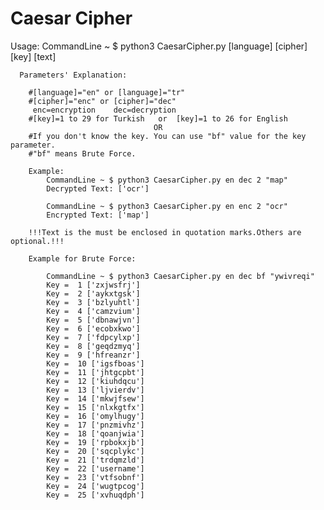 # Caesar Cipher
Usage:
      CommandLine ~ $ python3 CaesarCipher.py [language] [cipher] [key] [text]

      Parameters' Explanation:
      
        #[language]="en" or [language]="tr"
        #[cipher]="enc" or [cipher]="dec"
         enc=encryption    dec=decryption
        #[key]=1 to 29 for Turkish   or  [key]=1 to 26 for English
                                    OR
        #If you don't know the key. You can use "bf" value for the key parameter.
        #"bf" means Brute Force.
         
        Example:
            CommandLine ~ $ python3 CaesarCipher.py en dec 2 "map"
            Decrypted Text: ['ocr']
            
            CommandLine ~ $ python3 CaesarCipher.py en enc 2 "ocr"
            Encrypted Text: ['map']

        !!!Text is the must be enclosed in quotation marks.Others are optional.!!!

        Example for Brute Force:
        
            CommandLine ~ $ python3 CaesarCipher.py en dec bf "ywivreqi"
            Key =  1 ['zxjwsfrj']
            Key =  2 ['aykxtgsk']
            Key =  3 ['bzlyuhtl']
            Key =  4 ['camzvium']
            Key =  5 ['dbnawjvn']
            Key =  6 ['ecobxkwo']
            Key =  7 ['fdpcylxp']
            Key =  8 ['geqdzmyq']
            Key =  9 ['hfreanzr']
            Key =  10 ['igsfboas']
            Key =  11 ['jhtgcpbt']
            Key =  12 ['kiuhdqcu']
            Key =  13 ['ljvierdv']
            Key =  14 ['mkwjfsew']
            Key =  15 ['nlxkgtfx']
            Key =  16 ['omylhugy']
            Key =  17 ['pnzmivhz']
            Key =  18 ['qoanjwia']
            Key =  19 ['rpbokxjb']
            Key =  20 ['sqcplykc']
            Key =  21 ['trdqmzld']
            Key =  22 ['username']
            Key =  23 ['vtfsobnf']
            Key =  24 ['wugtpcog']
            Key =  25 ['xvhuqdph']
